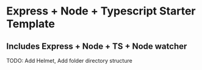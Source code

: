 # Express + Node + Typescript Starter Template

## Includes Express + Node + TS + Node watcher

TODO: Add Helmet, Add folder directory structure
